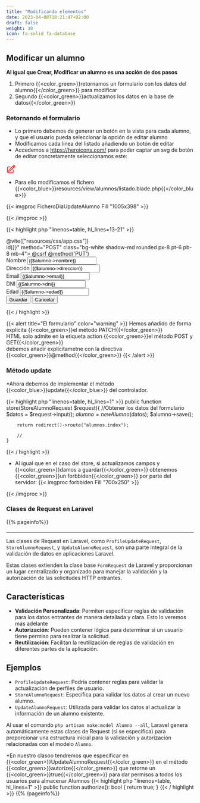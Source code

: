 ```yaml
---
title: "Modificando elementos"
date: 2023-04-08T18:21:47+02:00
draft: false
weight: 30
icon: fa-solid fa-database
---
```

## Modificar un alumno

**Al igual que Crear, Modificar  un  alumno es una acción de dos pasos**

1. Primero {{<color_green>}}retornamos un formulario con los datos del alumno{{</color_green>}} para modificar
2. Segundo {{<color_green>}}actualizamos los datos  en la base de datos{{</color_green>}}

### Retornando el formulario


* Lo primero debemos de generar un botón en la vista para cada alumno, y que el usuario pueda seleccionar la opción de editar alumno
* Modificamos cada línea del listado añadiendo un botón de editar
* Accedemos a https://heroicons.com/ para poder captar un svg de botón de editar concretamente seleccionamos este:
 <svg height="25px" width="25px" style="color:red" xmlns="http://www.w3.org/2000/svg" fill="none" viewBox="0 0 24 24" stroke-width="1.5" stroke="currentColor" class="w-6 h-6">
  <path stroke-linecap="round" stroke-linejoin="round" d="m16.862 4.487 1.687-1.688a1.875 1.875 0 1 1 2.652 2.652L10.582 16.07a4.5 4.5 0 0 1-1.897 1.13L6 18l.8-2.685a4.5 4.5 0 0 1 1.13-1.897l8.932-8.931Zm0 0L19.5 7.125M18 14v4.75A2.25 2.25 0 0 1 15.75 21H5.25A2.25 2.25 0 0 1 3 18.75V8.25A2.25 2.25 0 0 1 5.25 6H10" />
</svg>

* Para ello modificamos el fichero {{<color_blue>}}resources/view/alumnos/listado.blade.php{{</color_blue>}}

{{< imgproc FicheroDiaUpdateAlumno  Fill "1005x398" >}}

{{< /imgproc >}}

  {{< highlight php "linenos=table, hl_lines=13-21" >}}
<head>
<!-- ....  -->
    @vite(["resources/css/app.css"])
</head>
<!---
        @foreach($alumnos as $alumno)
            <tr class="space-x-20 mx-10">
                <td class="px-10">{{$alumno->nombre}}</td>
                <td  class="px-10">{{$alumno->dni}}</td>
                <td class="px-10">{{$alumno->direccion}}</td>
                <td class="px-10">{{$alumno->email}}</td>
                <td class="px-10">{{$alumno->edad}}</td>
                <td>
                    <a href="{{route("alumnos.edit", $alumno->id)}}">
                    <svg width="30px" height="30px" class=" w-6 h-6 text-red-600" xmlns="http://www.w3.org/2000/svg" fill="none" viewBox="0 0 24 24" stroke-width="1.5" stroke="currentColor" class="w-6 h-6">
                        <path stroke-linecap="round" stroke-linejoin="round" d="m16.862 4.487 1.687-1.688a1.875 1.875 0 1 1 2.652 2.652L10.582 16.07a4.5 4.5 0 0 1-1.897 1.13L6 18l.8-2.685a4.5 4.5 0 0 1 1.13-1.897l8.932-8.931Zm0 0L19.5 7.125M18 14v4.75A2.25 2.25 0 0 1 15.75 21H5.25A2.25 2.25 0 0 1 3 18.75V8.25A2.25 2.25 0 0 1 5.25 6H10" />
                    </svg>
                    </a>


                </td>
            </tr>
        @endforeach
{{< / highlight >}}
{{< alert title="Acciones" color="warning" >}}
Hemos usado tailwindcss y agregado {{<color_blue>}}una nueva celda en cada fila{{</color_blue>}}.


Para referenciar la ruta que tiene nombre usamos el helper {{<color_blue>}}route(){{</color_blue>}}    
En este caso es importante ver que la ruta necesita el {{<color_blue>}}id del alumno{{</color_blue>}}
Lo pasamos como según parámetro en el helper {{<color_blue>}}route("alumnos.edit", $alumno->id){{</color_blue>}}

{{< /alert >}}

### El controlador

* Esta acción, {{<color_green>}}presionar el botón del formulario {{</color_green>}}, hará que se invoque el método       {{<color_blue>}}edit {{</color_blue>}} del controlador.

*  Necesitamos que nos retorne una vista con un formulario y los datos del alumno 
   {{< highlight php "linenos=table, hl_lines=1" >}}
   public function edit(Alumno $alumno)
   {
    return view("alumnos.edit", compact("alumno"));

   }

   {{< / highlight >}}
*
{{< alert title="El código" color="warning" >}}
Retornamos la vista {{<color_green>}}alumnos.edit{{</color_green>}}    
Le pasamos el alumno que queremos editar {{<color_green>}}(Alumno $alumno){{</color_green>}}     
Observa como laravel asocia de forma automática {{<color_green>}}el modelo a partir de un identificador{{</color_green>}}     
Esto se conocoe como  {{<color_green>}}"enlace implícito de modelo" (Implicit Model Binding) en Laravel.{{</color_green>}}
{{< /alert >}}
### Creando la vista

{{< imgproc vistaEditAlumno Fill "250x100" >}}
{{<color_green>}}Vista editar  un alumno{{</color_green>}}
{{< /imgproc >}}


* Debemos retornar una vista con un formulario para con los datos {{<color_green>}}del alumno que queremos editar{{</color_green>}}

El fichero {{<color_blue>}}edit.blade.php{{</color_blue>}}

El código es el mismo que en crear, pero en cada input ponemos el value del alumno que recibimos desde el controlador

{{< highlight html "linenos=table, hl_lines=3 6 10 16 22 28 34" >}}
<!DOCTYPE html>
<!-- ..  -->
<form action="{{route("alumnos.update", $alumno->id)}}" method="POST"
      class="bg-white shadow-md rounded px-8 pt-6 pb-8 mb-4">
    @csrf
    @method('PUT')
    <div class="mb-4">
        <label for="nombre" class="block text-gray-700 text-sm font-bold mb-2">Nombre</label>
        <input type="text" name="nombre" id="nombre"
         value="{{$alumno->nombre}}"
               class="shadow appearance-none border rounded w-full py-2 px-3 text-gray-700 leading-tight focus:outline-none focus:shadow-outline">
    </div>
    <div class="mb-4">
        <label for="direccion" class="block text-gray-700 text-sm font-bold mb-2">Dirección</label>
        <input type="text" name="direccion" id="direccion"
          value="{{$alumno->direccion}}"
               class="shadow appearance-none border rounded w-full py-2 px-3 text-gray-700 leading-tight focus:outline-none focus:shadow-outline">
    </div>
    <div class="mb-4">
        <label for="email" class="block text-gray-700 text-sm font-bold mb-2">Email</label>
        <input type="text" name="email" id="email"
          value="{{$alumno->email}}"
               class="shadow appearance-none border rounded w-full py-2 px-3 text-gray-700 leading-tight focus:outline-none focus:shadow-outline">
    </div>
    <div class="mb-4">
        <label for="dni" class="block text-gray-700 text-sm font-bold mb-2">DNI</label>
        <input type="text" name="dni" id="dni"
          value="{{$alumno->dni}}"
               class="shadow appearance-none border rounded w-full py-2 px-3 text-gray-700 leading-tight focus:outline-none focus:shadow-outline">
    </div>
    <div class="mb-4">
        <label for="edad" class="block text-gray-700 text-sm font-bold mb-2">Edad </label>
        <input type="text" name="edad" id="edad"
         value="{{$alumno->edad}}"
               class="shadow appearance-none border rounded w-full py-2 px-3 text-gray-700 leading-tight focus:outline-none focus:shadow-outline">
    </div>
    <div class="flex items-center justify-between">
        <button type="submit"
                class="bg-blue-500 hover:bg-blue-700 text-white font-bold py-2 px-4 rounded focus:outline-none focus:shadow-outline">
            Guardar
        </button>
        <button type="button"
                class="bg-gray-500 hover:bg-gray-700 text-white font-bold py-2 px-4 rounded focus:outline-none focus:shadow-outline">
            Cancelar
        </button>
    </div>
</form>
</body>

</html>
{{< / highlight >}}

{{< alert title="El formulario" color="warning" >}}
Hemos añadido  de forma explícita {{<color_green>}}el método PATCH{{</color_green>}}     
HTML solo admite en la etiqueta action {{<color_green>}}el método POST y GET{{</color_green>}}    
debemos añadir explícitametne con la directiva {{<color_green>}}@method{{</color_green>}}
{{< /alert >}}

### Método update
*Ahora debemos de implementar el método {{<color_blue>}}update{{</color_blue>}} del controlador.

{{< highlight php "linenos=table, hl_lines=1" >}}
   public function store(StoreAlumnoRequest $request){
        //Obtener los datos del formulario
        $datos = $request->input();
        $alumno = new Alumno($datos);
        $alumno->save();
        
        return redirect()->route("alumnos.index");

        //
    }
{{< / highlight >}}
* Al igual que en el caso del store, si actualizamos campos  y {{<color_green>}}damos a guardar{{</color_green>}} obtenemos {{<color_green>}}un forbbiden{{</color_green>}} por parte del servidor:
{{< imgproc forbbiden Fill "700x250" >}}

{{< /imgproc >}}

### Clases de Request en Laravel
{{% pageinfo%}}
#### 
****


Las clases de Request en Laravel, como `ProfileUpdateRequest`, `StoreAlumnoRequest`, y `UpdateAlumnoRequest`, son una parte integral de la validación de datos en aplicaciones Laravel. 

Estas clases extienden la clase base `FormRequest` de Laravel y proporcionan un lugar centralizado y organizado para manejar la validación y la autorización de las solicitudes HTTP entrantes.

## Características
- **Validación Personalizada**: Permiten especificar reglas de validación para los datos entrantes de manera detallada y clara. Esto lo veremos más adelante
- **Autorización**: Pueden contener lógica para determinar si un usuario tiene permiso para realizar la solicitud.
- **Reutilización**: Facilitan la reutilización de reglas de validación en diferentes partes de la aplicación.

## Ejemplos

- `ProfileUpdateRequest`: Podría contener reglas para validar la actualización de perfiles de usuario.
- `StoreAlumnoRequest`: Específica para validar los datos al crear un nuevo alumno.
- `UpdateAlumnoRequest`: Utilizada para validar los datos al actualizar la información de un alumno existente.

Al usar el comando `php artisan make:model Alumno --all`, Laravel genera automáticamente estas clases de Request (si se especifica) para proporcionar una estructura inicial para la validación y autorización relacionadas con el modelo `Alumno`.

*En nuestro clasoo tendremos que especificar en {{<color_green>}}UpdateAlumnoRequest{{</color_green>}} en el método {{<color_green>}}autorize{{</color_green>}} que retorne un {{<color_green>}}true{{</color_green>}} para dar permisos a todos los usuarios para almacenar Alumnos
{{< highlight php "linenos=table, hl_lines=1" >}}
public function authorize(): bool
   {
      return true;
   }
{{< / highlight >}}
{{% /pageinfo%}}








